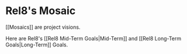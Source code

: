 # Rel8's Mosaic
[[Mosaics]] are project visions. 



Here are Rel8's [[Rel8 Mid-Term Goals|Mid-Term]] and [[Rel8 Long-Term Goals|Long-Term]] Goals. 


